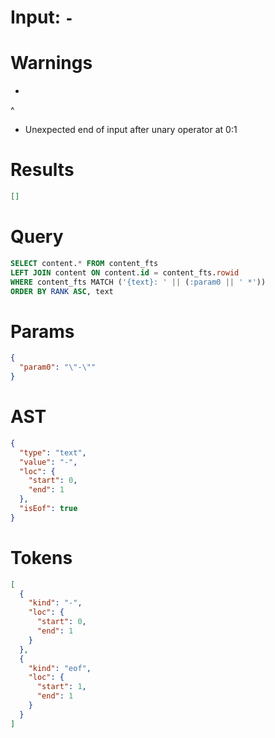 # Input: `-`

# Warnings

-
^
- Unexpected end of input after unary operator at 0:1

# Results
```json
[]
```

# Query

```sql
SELECT content.* FROM content_fts
LEFT JOIN content ON content.id = content_fts.rowid
WHERE content_fts MATCH ('{text}: ' || (:param0 || ' *'))
ORDER BY RANK ASC, text
```

# Params

```json
{
  "param0": "\"-\""
}
```

# AST

```json
{
  "type": "text",
  "value": "-",
  "loc": {
    "start": 0,
    "end": 1
  },
  "isEof": true
}
```

# Tokens
```json
[
  {
    "kind": "-",
    "loc": {
      "start": 0,
      "end": 1
    }
  },
  {
    "kind": "eof",
    "loc": {
      "start": 1,
      "end": 1
    }
  }
]
```